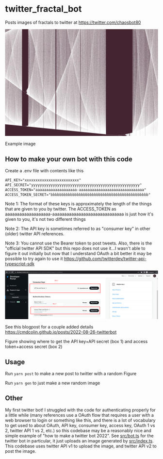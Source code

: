 # twitter_fractal_bot

Posts images of fractals to twitter at https://twitter.com/chaosbot80

![](img/2.jpeg)

Example image

## How to make your own bot with this code

Create a .env file with contents like this

```
API_KEY="xxxxxxxxxxxxxxxxxxxxxxxxx"
API_SECRET="yyyyyyyyyyyyyyyyyyyyyyyyyyyyyyyyyyyyyyyyyyyyyyyyyy"
ACCESS_TOKEN="aaaaaaaaaaaaaaaaaaa-aaaaaaaaaaaaaaaaaaaaaaaaaaaaaa"
ACCESS_TOKEN_SECRET="bbbbbbbbbbbbbbbbbbbbbbbbbbbbbbbbbbbbbbbbbbbbb"
```

Note 1: The format of these keys is approximately the length of the things that
are given to you by twitter. The ACCESS_TOKEN as
aaaaaaaaaaaaaaaaaaa-aaaaaaaaaaaaaaaaaaaaaaaaaaaaaa is just how it's given to
you, it's not two different things

Note 2: The API key is sometimes referred to as "consumer key" in other (older)
twitter API references.

Note 3: You cannot use the Bearer token to post tweets. Also, there is the
"official twitter API SDK" but this repo does not use it...I wasn't able to
figure it out initially but now that I understand OAuth a bit better it may be
possible to try again to use it
https://github.com/twitterdev/twitter-api-typescript-sdk

![](img/devpanel.png)

See this blogpost for a couple added details
https://cmdcolin.github.io/posts/2022-08-26-twitterbot

Figure showing where to get the API key+API secret (box 1) and access token+access secret (box 2)

## Usage

Run `yarn post` to make a new post to twitter with a random Figure

Run `yarn gen` to just make a new random image

## Other

My first twitter bot! I struggled with the code for authenticating properly for
a little while (many references use a OAuth flow that requires a user with a
web browser to login or something like this, and there is a lot of vocabulary
to get used to about OAuth, API key, consumer key, access key, OAuth 1 vs 2,
twitter API 1 vs 2, etc.) so this codebase may be a reasonably nice and simple
example of "how to make a twitter bot 2022". See [src/bot.ts](src/bot.ts) for
the twitter bot in particular, it just uploads an image generated by
[src/index.ts](src/index.ts). This codebase uses twitter API v1 to upload the
image, and twitter API v2 to post the image.
